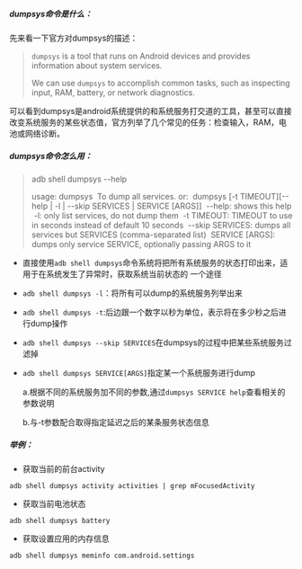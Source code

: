 ##### dumpsys命令是什么：

先来看一下官方对dumpsys的描述：

> `dumpsys` is a tool that runs on Android devices and provides information about system services.
>
> We can use `dumpsys` to accomplish common tasks, such as inspecting input, RAM, battery, or network diagnostics.

可以看到dumpsys是android系统提供的和系统服务打交道的工具，甚至可以直接改变系统服务的某些状态值，官方列举了几个常见的任务：检查输入，RAM，电池或网络诊断。

##### dumpsys命令怎么用：

> adb shell dumpsys --help
>
> usage: dumpsys
> ​         To dump all services.
> or:
> ​       dumpsys [-t TIMEOUT][--help | -l | --skip SERVICES | SERVICE [ARGS]]
> ​         --help: shows this help
> ​         -l: only list services, do not dump them
> ​         -t TIMEOUT: TIMEOUT to use in seconds instead of default 10 seconds
> ​         --skip SERVICES: dumps all services but SERVICES (comma-separated list)
> ​         SERVICE [ARGS]: dumps only service SERVICE, optionally passing ARGS to it

* 直接使用`adb shell dumpsys`命令系统将把所有系统服务的状态打印出来，适用于在系统发生了异常时，获取系统当前状态的 一个途径

* `adb shell dumpsys -l`：将所有可以dump的系统服务列举出来

* `adb shell dumpsys -t`:后边跟一个数字以秒为单位，表示将在多少秒之后进行dump操作

* `adb shell dumpsys --skip SERVICES`在dumpsys的过程中把某些系统服务过滤掉

* `adb shell dumpsys SERVICE[ARGS]`指定某一个系统服务进行dump

  a.根据不同的系统服务加不同的参数,通过`dumpsys SERVICE help`查看相关的参数说明

  b.与-t参数配合取得指定延迟之后的某条服务状态信息

##### 举例：

* 获取当前的前台activity

`adb shell dumpsys activity activities | grep mFocusedActivity`


* 获取当前电池状态

`adb shell dumpsys battery`

* 获取设置应用的内存信息

`adb shell dumpsys meminfo com.android.settings`